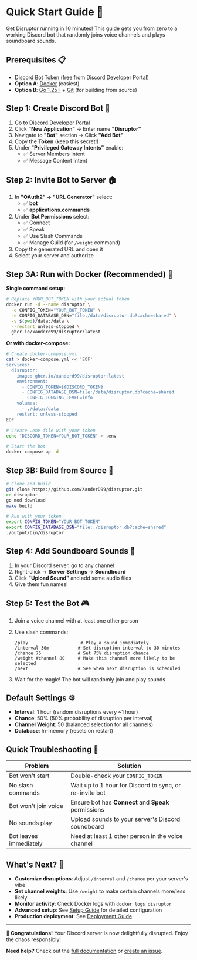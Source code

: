 # Quick Start Guide 🚀

Get Disruptor running in 10 minutes! This guide gets you from zero to a working Discord bot that randomly joins voice channels and plays soundboard sounds.

## Prerequisites 📋

- [Discord Bot Token](#step-1-create-discord-bot) (free from Discord Developer Portal)
- **Option A**: [Docker](https://docker.com/get-started) (easiest)
- **Option B**: [Go 1.25+](https://golang.org/dl/) + [Git](https://git-scm.com/downloads) (for building from source)

## Step 1: Create Discord Bot 🤖

1. Go to [Discord Developer Portal](https://discord.com/developers/applications)
2. Click **"New Application"** → Enter name **"Disruptor"**
3. Navigate to **"Bot"** section → Click **"Add Bot"**
4. Copy the **Token** (keep this secret!)
5. Under **"Privileged Gateway Intents"** enable:
   - ✅ Server Members Intent
   - ✅ Message Content Intent

## Step 2: Invite Bot to Server 🏠

1. In **"OAuth2" → "URL Generator"** select:
   - ✅ **bot**
   - ✅ **applications.commands**
2. Under **Bot Permissions** select:
   - ✅ Connect
   - ✅ Speak
   - ✅ Use Slash Commands
   - ✅ Manage Guild (for `/weight` command)
3. Copy the generated URL and open it
4. Select your server and authorize

## Step 3A: Run with Docker (Recommended) 🐳

**Single command setup:**

```bash
# Replace YOUR_BOT_TOKEN with your actual token
docker run -d --name disruptor \
  -e CONFIG_TOKEN="YOUR_BOT_TOKEN" \
  -e CONFIG_DATABASE_DSN="file:/data/disruptor.db?cache=shared" \
  -v $(pwd)/data:/data \
  --restart unless-stopped \
  ghcr.io/xanderd99/disruptor:latest
```

**Or with docker-compose:**

```bash
# Create docker-compose.yml
cat > docker-compose.yml << 'EOF'
services:
  disruptor:
    image: ghcr.io/xanderd99/disruptor:latest
    environment:
      - CONFIG_TOKEN=${DISCORD_TOKEN}
      - CONFIG_DATABASE_DSN=file:/data/disruptor.db?cache=shared
      - CONFIG_LOGGING_LEVEL=info
    volumes:
      - ./data:/data
    restart: unless-stopped
EOF

# Create .env file with your token
echo "DISCORD_TOKEN=YOUR_BOT_TOKEN" > .env

# Start the bot
docker-compose up -d
```

## Step 3B: Build from Source 🔨

```bash
# Clone and build
git clone https://github.com/XanderD99/disruptor.git
cd disruptor
go mod download
make build

# Run with your token
export CONFIG_TOKEN="YOUR_BOT_TOKEN"
export CONFIG_DATABASE_DSN="file:./disruptor.db?cache=shared"
./output/bin/disruptor
```

## Step 4: Add Soundboard Sounds 🎵

1. In your Discord server, go to any channel
2. Right-click → **Server Settings** → **Soundboard**
3. Click **"Upload Sound"** and add some audio files
4. Give them fun names!

## Step 5: Test the Bot 🎮

1. Join a voice channel with at least one other person
2. Use slash commands:

   ```ansii
   /play                    # Play a sound immediately
   /interval 30m           # Set disruption interval to 30 minutes
   /chance 75              # Set 75% disruption chance
   /weight #channel 80     # Make this channel more likely to be selected
   /next                   # See when next disruption is scheduled
   ```

3. Wait for the magic! The bot will randomly join and play sounds

## Default Settings ⚙️

- **Interval**: 1 hour (random disruptions every ~1 hour)
- **Chance**: 50% (50% probability of disruption per interval)
- **Channel Weight**: 50 (balanced selection for all channels)
- **Database**: In-memory (resets on restart)

## Quick Troubleshooting 🔧

| Problem | Solution |
|---------|----------|
| Bot won't start | Double-check your `CONFIG_TOKEN` |
| No slash commands | Wait up to 1 hour for Discord to sync, or re-invite bot |
| Bot won't join voice | Ensure bot has **Connect** and **Speak** permissions |
| No sounds play | Upload sounds to your server's Discord soundboard |
| Bot leaves immediately | Need at least 1 other person in the voice channel |

## What's Next? 🎯

- **Customize disruptions**: Adjust `/interval` and `/chance` per your server's vibe
- **Set channel weights**: Use `/weight` to make certain channels more/less likely
- **Monitor activity**: Check Docker logs with `docker logs disruptor`
- **Advanced setup**: See [Setup Guide](SETUP.md) for detailed configuration
- **Production deployment**: See [Deployment Guide](DEPLOYMENT.md)

---

**🎉 Congratulations!** Your Discord server is now delightfully disrupted. Enjoy the chaos responsibly!

**Need help?** Check out the [full documentation](README.md) or [create an issue](https://github.com/XanderD99/disruptor/issues).
